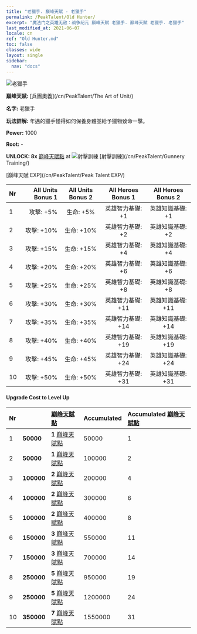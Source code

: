 ```yaml
---
title: "老獵手. 巔峰天賦 - 老獵手"
permalink: /PeakTalent/Old Hunter/
excerpt: "魔法门之英雄无敌：战争纪元 巔峰天賦 老獵手. 巔峰天賦 老獵手. 老獵手"
last_modified_at: 2021-06-07
locale: cn
ref: "Old Hunter.md"
toc: false
classes: wide
layout: single
sidebar:
  nav: "docs"
---
```


  ![老獵手](/images/pt/talent_2010.png)

  **巔峰天賦:** [兵團奧義](/cn/PeakTalent/The Art of Unit/)

  **名字:** 老獵手

  **玩法詳解:** 年邁的獵手懂得如何保養身體並給予獵物致命一擊。

  **Power:** 1000

  **Root:** -

  **UNLOCK: 8x** [巔峰天賦點](/cn/Items/con_934/) at ![射擊訓練](/images/pt/talent_2008.png) [射擊訓練](/cn/PeakTalent/Gunnery Training/)

  [巔峰天賦 EXP](/cn/PeakTalent/Peak Talent EXP/)

  | Nr | All Units Bonus 1 | All Units Bonus 2 | All Heroes Bonus 1 | All Heroes Bonus 2 |
  |:---|--------------:|:-------------:|:-------------:|:-------------:|
  | 1 | 攻擊: +5% | 生命: +5% | 英雄智力基礎: +1 | 英雄知識基礎: +1 |
  | 2 | 攻擊: +10% | 生命: +10% | 英雄智力基礎: +2 | 英雄知識基礎: +2 |
  | 3 | 攻擊: +15% | 生命: +15% | 英雄智力基礎: +4 | 英雄知識基礎: +4 |
  | 4 | 攻擊: +20% | 生命: +20% | 英雄智力基礎: +6 | 英雄知識基礎: +6 |
  | 5 | 攻擊: +25% | 生命: +25% | 英雄智力基礎: +8 | 英雄知識基礎: +8 |
  | 6 | 攻擊: +30% | 生命: +30% | 英雄智力基礎: +11 | 英雄知識基礎: +11 |
  | 7 | 攻擊: +35% | 生命: +35% | 英雄智力基礎: +14 | 英雄知識基礎: +14 |
  | 8 | 攻擊: +40% | 生命: +40% | 英雄智力基礎: +19 | 英雄知識基礎: +19 |
  | 9 | 攻擊: +45% | 生命: +45% | 英雄智力基礎: +24 | 英雄知識基礎: +24 |
  | 10 | 攻擊: +50% | 生命: +50% | 英雄智力基礎: +31 | 英雄知識基礎: +31 |


#### Upgrade Cost to Level Up

  | Nr | <i class="fas fa-coins"/> | [巔峰天賦點](/cn/Items/con_934/) | Accumulated <i class="fas fa-coins"/> | Accumulated [巔峰天賦點](/cn/Items/con_934/) |
  |:---|:--------------|:-------------|:-------------|:-------------|
  | 1 | **50000** | **1** [巔峰天賦點](/cn/Items/con_934/) | 50000 | 1 |
  | 2 | **50000** | **1** [巔峰天賦點](/cn/Items/con_934/) | 100000 | 2 |
  | 3 | **100000** | **2** [巔峰天賦點](/cn/Items/con_934/) | 200000 | 4 |
  | 4 | **100000** | **2** [巔峰天賦點](/cn/Items/con_934/) | 300000 | 6 |
  | 5 | **100000** | **2** [巔峰天賦點](/cn/Items/con_934/) | 400000 | 8 |
  | 6 | **150000** | **3** [巔峰天賦點](/cn/Items/con_934/) | 550000 | 11 |
  | 7 | **150000** | **3** [巔峰天賦點](/cn/Items/con_934/) | 700000 | 14 |
  | 8 | **250000** | **5** [巔峰天賦點](/cn/Items/con_934/) | 950000 | 19 |
  | 9 | **250000** | **5** [巔峰天賦點](/cn/Items/con_934/) | 1200000 | 24 |
  | 10 | **350000** | **7** [巔峰天賦點](/cn/Items/con_934/) | 1550000 | 31 |

